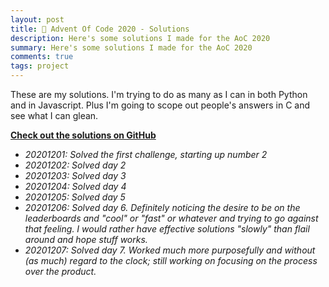 ```yaml
---
layout: post
title: 🧩 Advent Of Code 2020 - Solutions
description: Here's some solutions I made for the AoC 2020
summary: Here's some solutions I made for the AoC 2020
comments: true
tags: project
---
```


These are my solutions. I'm trying to do as many as I can in both Python and in Javascript. Plus I'm going to scope out people's answers in C and see what I can glean.

[**Check out the solutions on GitHub**](https://github.com/milofultz/aoc2020)

- _20201201: Solved the first challenge, starting up number 2_
- _20201202: Solved day 2_
- _20201203: Solved day 3_
- _20201204: Solved day 4_
- _20201205: Solved day 5_
- _20201206: Solved day 6. Definitely noticing the desire to be on the leaderboards and "cool" or "fast" or whatever and trying to go against that feeling. I would rather have effective solutions "slowly" than flail around and hope stuff works._
- _20201207: Solved day 7. Worked much more purposefully and without (as much) regard to the clock; still working on focusing on the process over the product._